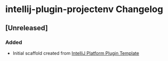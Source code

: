 <!-- Keep a Changelog guide -> https://keepachangelog.com -->

# intellij-plugin-projectenv Changelog

## [Unreleased]
### Added
- Initial scaffold created from [IntelliJ Platform Plugin Template](https://github.com/JetBrains/intellij-platform-plugin-template)
